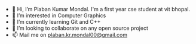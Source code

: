 - 👋 Hi, I’m Plaban Kumar Mondal. I'm a first year cse student at vit bhopal.
- 👀 I’m interested in Computer Graphics
- 🌱 I’m currently learning Git and C++
- 💞️ I’m looking to collaborate on any open source project
- 📫 Mail me on plaban.kr.mondal00@gmail.com

<!---
PlabanKr/PlabanKr is a ✨ special ✨ repository because its `README.md` (this file) appears on your GitHub profile.
You can click the Preview link to take a look at your changes.
--->
